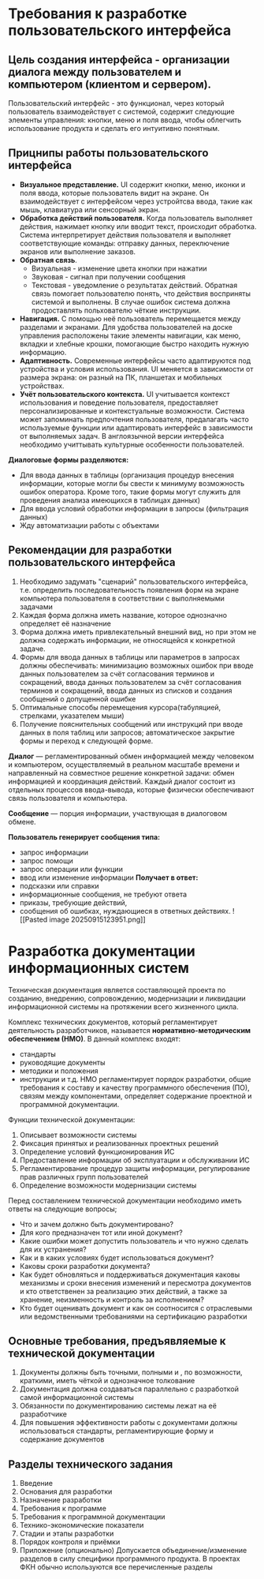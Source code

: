 # Требования к разработке пользовательского интерфейса 

## Цель создания интерфейса - организации диалога между пользователем и компьютером (клиентом и сервером).

Пользовательский интерфейс - это функционал, через который пользователь взаимодействует с системой, содержит следующие элементы управления: кнопки, меню и поля ввода, чтобы облегчить использование продукта и сделать его интуитивно понятным.

## Прицнипы работы пользовательского интерфейса 
- **Визуальное представление.** UI содержит кнопки, меню, иконки и поля ввода, которые пользователь видит на экране. Он взаимодействует с интерфейсом через устройтсва ввода, такие как мышь, клавиатура или сенсорный экран.
- **Обработка действий пользователя.** Когда пользователь выполняет действия, нажимает кнопку или вводит текст, происходит обработка. Система интерпретирует действия пользователя и выполняет соответствующие команды: отправку данных, переключение экранов или выполнение заказов.
- **Обратная связь**.
	- Визуальная - изменение цвета кнопки при нажатии
	- Звуковая - сигнал при получении сообщения
	- Текстовая - уведомление о результатах действий. 
	Обратная связь помогает пользователю понять, что действия восприняты системой и выполнены. В случае ошибок система должна продоставлять польхователю чёткие инструкции. 
- **Навигация.** С помощью неё пользователь перемещается между разделами и экранами. Для удобства пользователей на доске управления расположены такие элементы навигации, как меню, вкладки и хлебные крошки, помогающие быстро находить нужную информацию.
- **Адаптивность.** Современные интерфейсы часто адаптируются под устройства и условия использования. UI меняется в зависимости от размера экрана: он разный на ПК, планшетах и мобильных устройствах. 
- **Учёт пользовательского контекста.** UI учитывается контекст использования и поведение пользователя, предоставляет персонализированные и контекстуальные возможности. Система может запоминать предпочтения пользователя, предалагать часто используемые функции или адаптировать интерфейс в зависимости от выполняемых задач. В англоязычной версии интерфейса необходимо учиттывать культурные особенности пользователей.

**Диалоговые формы разделяются:**
- Для ввода данных в таблицы (организация процедур внесения информации, которые могли бы свести к минимуму возможность ошибок оператора. Кроме того, такие формы могут служить для проведения анализа имеющихся в таблицах данных)
- Для ввода условий обработки информации в запросы (фильтрация данных)
- Жду автоматизации работы с объектами

## Рекомендации для разработки пользовательского интерфейса

1. Необходимо задумать "сценарий" пользовательского интерфейса, т.е. определить последовательность появления форм на экране компьютера пользователя в соответствии с выполняемыми задачами
2. Каждая форма должна иметь название, которое однозначно определяет её назначение
3. Форма должна иметь привлекательный внешний вид, но при этом не должна содержать информации, не относящейся к конкретной задаче.
4. Формы для ввода данных в таблицы или параметров в запросах должны обеспечивать: минимизацию возможных ошибок при вводе данных пользователем за счёт согласования терминов и сокращений, ввода данных пользователем за счёт согласования терминов и сокращений, ввода данных из списков и создания сообщений о допущенной ошибке
5. Оптимальные способы перемещения курсора(табуляцией, стрелками, указателем мыши)
6. Получение пояснительных сообщений или инструкций при вводе данных в поля таблиц или запросов; автоматическое закрытие формы и переход к следующей форме.

**Диалог** — регламентированный обмен информацией между человеком и компьютером, осуществляемый в реальном масштабе времени и направленный на совместное решение конкретной задачи: обмен информацией и координация действий. Каждый диалог состоит из отдельных процессов ввода-вывода, которые физически обеспечивают связь пользователя и компьютера.

**Сообщение** — порция информации, участвующая в диалоговом обмене.

**Пользователь генерирует сообщения типа:**
- запрос информации
- запрос помощи
- запрос операции или функции
- ввод или изменение информации
**Получает в ответ:**
- подсказки или справки
- информационные сообщения, не требуют ответа
- приказы, требующие действий,
- сообщения об ошибках, нуждающиеся в ответных действиях.
![[Pasted image 20250915123951.png]]

# Разработка документации информационных систем
Техническая документация является составляющей проекта по созданию, внедрению, сопровождению, модернизации и ликвидации информационной системы на протяжении всего жизненного цикла. 

Комплекс технических документов, который регламентирует деятельность разработчиков, называется **нормативно-методическим обеспечением (НМО)**. В данный комплекс входят:
- стандарты
- руководящие документы
- методики и положения 
- инструкции и т.д. 
НМО регламентирует порядок разработки, общие требования к составу и качеству программного обеспечения (ПО), связям между компонентами, определяет содержание проектной и программной документации. 

Функции технической документации:
1) Описывает возможности системы
2) Фиксация принятых и реализованных проектных решений
3) Определение условий функционирования ИС
4) Предоставление информации об эксплуатации и обслуживании ИС
5) Регламентирование процедур защиты информации, регулирование прав различных групп пользователей 
6) Определение возможности модернизации системы

Перед составлением технической документации необходимо иметь ответы на следующие вопросы;
- Что и зачем должно быть документировано? 
- Для кого предназначен тот или иной документ?
- Какие ошибки может допустить пользователь и что нужно сделать для их устранения?
- Как и в каких условиях будет использоваться документ?
- Каковы сроки разработки документа?
- Как будет обновляться и поддерживаться документация каковы механизмы и сроки внесения изменений и пересмотра документов и кто ответственен за реализацию этих действий, а также за хранение, неизменность и контроль за исполнением?
- Кто будет оценивать документ и как он соотносится с отраслевыми или ведомственными требованиями на сертификацию разработки

## Основные требования, предъявляемые к технической документации 
1) Документы должны быть точными, полными и , по возможности, краткими, иметь чёткой и однозначное толкование
2) Документация должна создаваться параллельно с разработкой самой информационной системы
3) Обязанности по документированию системы лежат на её разработчике
4) Для повышения эффективности работы с документами должны использоваться стандарты, регламентирующие форму и содержание документов 

## Разделы технического задания 
1. Введение 
2. Основания для разработки 
3. Назначение разработки 
4. Требования к программе
5. Требования к программной документации 
6. Технико-экономические показатели 
7. Стадии и этапы разработки 
8. Порядок контроля и приёмки
9. Приложение (опционально)
Допускается объединение/изменение разделов в силу специфики программного продукта. 
В проектах ФКН обычно используются все перечисленные разделы 

